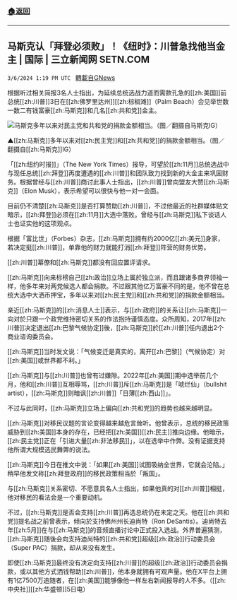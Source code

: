 ###  [:house:返回](README.md)
---


## 马斯克认「拜登必须败」！《纽时》：川普急找他当金主 | 国际 | 三立新闻网  SETN.COM
`3/6/2024 1:19 PM UTC ` [轉載自GNews](https://gnews.org/articles/2370777)

根据听过相关简报3名人士指出，为延续总统选战力道而需款孔急的[[zh:美国]]前总统[[zh:川普]]3日在[[zh:佛罗里达州]][[zh:棕榈滩]]（Palm Beach）会见举世数一数二有钱富豪[[zh:马斯克]]和几名[[zh:共和党]]金主。

![马斯克多年以来对民主党和共和党的捐款金额相当。（图／翻摄自马斯克IG）](https://attach.setn.com/newsimages/2022/05/19/3658399-PH.jpg "马斯克多年以来对民主党和共和党的捐款金额相当。（图／翻摄自马斯克IG）")

▲[[zh:马斯克]]多年以来对[[zh:民主党]]和[[zh:共和党]]的捐款金额相当。（图／翻摄自[[zh:马斯克]]IG）

「[[zh:纽约时报]]」（The New York Times）报导，可望於[[zh:11月]]总统选战中与现任总统[[zh:拜登]]再度遭遇的[[zh:川普]]和团队致力找到新的大金主来巩固财务。根据曾经与[[zh:川普]]商讨此事人士指出，[[zh:川普]]曾向盟友大赞[[zh:马斯克]]（Elon Musk），表示希望可以很快与他一对一会面。

目前仍不清楚[[zh:马斯克]]是否打算赞助[[zh:川普]]，不过他最近的社群媒体贴文暗示，[[zh:拜登]]必须在[[zh:11月]]大选中落败。曾经与[[zh:马斯克]]私下谈话人士也证实他的这项观点。

根据「富比世」（Forbes）杂志，[[zh:马斯克]]拥有约2000亿[[zh:美元]]身家，若决定挺[[zh:川普]]，单靠他的财力就能打消[[zh:拜登]]阵营的财务优势。

[[zh:川普]]幕僚和[[zh:马斯克]]都没有回应置评请求。

[[zh:马斯克]]向来标榜自己[[zh:政治]]立场上属於独立派，而且跟诸多商界领袖一样，他多年来对两党候选人都会捐款。不过跟其他亿万富豪不同的是，他不曾在总统大选中大洒币押宝，多年以来对[[zh:民主党]]和[[zh:共和党]]的捐款金额相当。

亲近[[zh:马斯克]]的[[zh:消息人士]]表示，与[[zh:政府]]的关系让[[zh:马斯克]]一向对於只跟一个政党维持密切关系的作法抱持谨慎态度。众所周知，2017年[[zh:川普]]决定退出[[zh:巴黎气候协定]]後，[[zh:马斯克]]於[[zh:川普]]任内退出2个商业谘询委员会。

[[zh:马斯克]]当时发文说：「气候变迁是真实的，离开[[zh:巴黎]]（气候协定）对[[zh:美国]]或世界都不利。」

[[zh:马斯克]]与[[zh:川普]]也曾有过嫌隙。2022年[[zh:美国]]期中选举前几个月，他和[[zh:川普]]互相辱骂，[[zh:川普]]斥[[zh:马斯克]]是「唬烂仙」（bullshit artist），[[zh:马斯克]]则暗讽[[zh:川普]]「日薄[[zh:西山]]」。

不过与此同时，[[zh:马斯克]]立场上偏向[[zh:共和党]]的趋势也越来越明显。

[[zh:马斯克]]对移民议题的言论变得越来越危言耸听。他曾表示，总统的移民政策威胁到[[zh:美国]]本身的存在，已经把[[zh:美国]][[zh:民主]]推向边缘。他暗示，[[zh:民主党]]正在「引进大量[[zh:非法移民]]」，以在选举中作弊。没有证据支持他所谓大规模选民舞弊的说法。

[[zh:马斯克]]今日在推文中说：「如果[[zh:美国]]试图吸纳全世界，它就会沦陷。」稍早他发文称[[zh:拜登政府]]的移民政策相当於「叛国」。

与[[zh:马斯克]]关系密切、不愿意具名人士指出，如果他真的对[[zh:川普]]相挺，他对移民的看法会是一个重要动机。

不过，[[zh:马斯克]]是否会支持[[zh:川普]]再选总统仍在未定之天。他在[[zh:共和党]]提名战之前曾表示，倾向於支持佛州州长迪尚特（Ron DeSantis）。迪尚特去年[[zh:5月]]在与[[zh:马斯克]]的音频直播讨论中正式投入选战。外界普遍猜测，[[zh:马斯克]]随後会向支持迪尚特的[[zh:共和党]]超级[[zh:政治]]行动委员会（Super PAC）捐款，却从来没有发生。

即使[[zh:马斯克]]最终没有决定向支持[[zh:川普]]的超级[[zh:政治]]行动委员会捐款，或以其他方式洒钱帮助[[zh:川普]]，他本身就拥有可观声量。他在X平台上拥有1亿7500万追随者，在[[zh:美国]]能够像他一样左右新闻报导的人不多。（[[zh:中央社]][[zh:华盛顿]]5日电）

